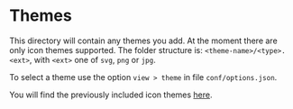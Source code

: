 # Themes

This directory will contain any themes you add. At the moment there are only
icon themes supported. The folder structure is: `<theme-name>/<type>.<ext>`,
with `<ext>` one of `svg`, `png` or `jpg`.

To select a theme use the option `view > theme` in file `conf/options.json`.

You will find the previously included icon themes [here](https://github.com/lrsjng/_h5ai_-themes).
